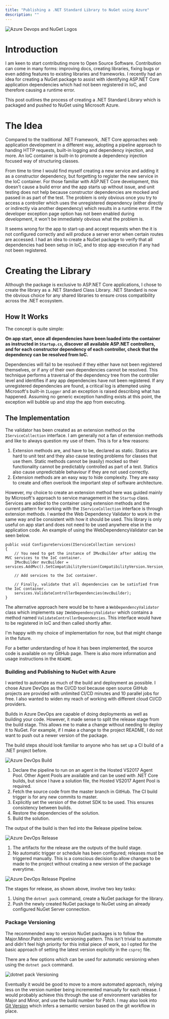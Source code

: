 ```yaml
---
title: "Publishing a .NET Standard Library to NuGet using Azure"
description: ""
---
```


<img src="./azure-devops-nuget-logos.png" alt="Azure Devops and NuGet Logos" >

# Introduction

I am keen to start contributing more to Open Source Software. Contribution can come in many forms: improving docs, creating libraries, fixing bugs or even adding features to existing libraries and frameworks. I recently had an idea for creating a NuGet package to assist with identifying ASP.NET Core application dependencies which had not been registered in IoC, and therefore causing a runtime error.

This post outlines the process of creating a .NET Standard Library which is packaged and pushed to NuGet using Microsoft Azure.

# The Idea

Compared to the traditional .NET Framework, .NET Core approaches web application development in a different way, adopting a pipeline approach to handing HTTP requests, built-in logging and dependency injection, and more. An IoC container is built-in to promote a dependency injection focused way of structuring classes.

From time to time I would find myself creating a new service and adding it as a constructor dependency, but forgetting to register the new service in the IoC container. For those familiar with ASP.NET Core development, this doesn't cause a build error and the app starts up without issue, and unit testing does not help because constructor dependencies are mocked and passed in as part of the test. The problem is only obvious once you try to access a controller which uses the unregistered dependency (either directly or indirectly via another dependency) which results in a runtime error. If the developer exception page option has not been enabled during development, it won't be immediately obvious what the problem is.

It seems wrong for the app to start-up and accept requests when the it is not configured correctly and will produce a server error when certain routes are accessed. I had an idea to create a NuGet package to verify that all dependencies had been setup in IoC, and to stop app execution if any had not been registered.

# Creating the Library

Although the package is exclusive to ASP.NET Core applications, I chose to create the library as a .NET Standard Class Library. .NET Standard is now the obvious choice for any shared libraries to ensure cross compatibility across the .NET ecosystem.

## How It Works

The concept is quite simple:

**On app start, once all dependencies have been loaded into the container as instructed in `Startup.cs`, discover all available ASP.NET controllers, and for each constructor dependency of each controller, check that the dependency can be resolved from IoC.**

Dependencies will fail to be resolved if they either have not been registered themselves, or if any of their own dependencies cannot be resolved. This technique performs a traversal of the dependency tree from the controller level and identifies if any app dependencies have not been registered. If any unregistered dependencies are found, a critical log is attempted using Microsoft's built-in `ILogger` and an exception is raised describing what has happened. Assuming no generic exception handling exists at this point, the exception will bubble up and stop the app from executing.

## The Implementation

The validator has been created as an extension method on the `IServiceCollection` interface. I am generally not a fan of extension methods and like to always question my use of them. This is for a few reasons:

1. Extension methods are, and have to be, declared as static. Statics are hard to unit test and they also cause testing problems for classes that use them. Static methods cannot be (easily) mocked so their functionality cannot be predictably controlled as part of a test. Statics also cause unpredictable behaviour if they are not used correctly.
1. Extension methods are an easy way to hide complexity. They are easy to create and often overlook the important step of software architecture.

However, my choice to create an extension method here was guided mainly by Microsoft's approach to service management in the `Startup` class. Services are added to the container using extension methods and the current pattern for working with the `IServiceCollection` interface is through extension methods. I wanted the Web Dependency Validator to work in the same way and be consistent with how it should be used. This library is only useful on app start and does not need to be used anywhere else in the application code. An example of using the WebDependencyValidator can be seen below.

```
public void ConfigureServices(IServiceCollection services)
{
    // You need to get the instance of IMvcBuilder after adding the MVC services to the IoC container.
    IMvcBuilder mvcBuilder = services.AddMvc().SetCompatibilityVersion(CompatibilityVersion.Version_2_2);

    // Add services to the IoC container.

    // Finally, validate that all dependencies can be satisfied from the IoC container.
    services.ValidateControllerDependencies(mvcBuilder);
}
```

The alternative approach here would be to have a `WebDependencyValidator` class which implements say `IWebDependencyValidator` which contains a method named `ValidateControllerDependencies`. This interface would have to be registered in IoC and then called shortly after.

I'm happy with my choice of implementation for now, but that might change in the future.

For a better understanding of how it has been implemented, the source code is available on my GitHub page. There is also more information and usage instructions in the `README`.

### Building and Publishing to NuGet with Azure

I wanted to automate as much of the build and deployment as possible. I chose Azure DevOps as the CI/CD tool because open source GitHub projects are provided with unlimited CI/CD minutes and 10 parallel jobs for free. I also wanted to widen my reach of working with different cloud CI/CD providers.

Builds in Azure DevOps are capable of doing deployments as well as building your code. However, it made sense to split the release stage from the build stage. This allows me to make a change without needing to deploy it to NuGet. For example, if I make a change to the project README, I do not want to push out a newer version of the package.

The build steps should look familiar to anyone who has set up a CI build of a .NET project before.

<img src="./azure-devops-build.png" alt="Azure DevOps Build" />

1. Declare the pipeline to run on an agent in the Hosted VS2017 Agent Pool. Other Agent Pools are available and can be used with .NET Core builds, but since I have a solution file, the Hosted VS2017 Agent Pool is required.
1. Fetch the source code from the master branch in GitHub. The CI build trigger is for any new commits to master.
1. Explicitly set the version of the dotnet SDK to be used. This ensures consistency between builds.
1. Restore the dependencies of the solution.
1. Build the solution.

The output of the build is then fed into the Release pipeline below.

<img src="./azure-devops-release.png" alt="Azure DevOps Release">

1. The artifacts for the release are the outputs of the build stage.
1. No automatic trigger or schedule has been configured; releases must be triggered manually. This is a conscious decision to allow changes to be made to the project without creating a new version of the package everytime.

<img src="./azure-devops-release-tasks.png" alt="Azure DevOps Release Pipeline" />

The stages for release, as shown above, involve two key tasks:

1. Using the `dotnet pack` command, create a NuGet package for the library.
1. Push the newly created NuGet package to NuGet using an already configured NuGet Server connection.

### Package Versioning

The recommended way to version NuGet packages is to follow the Major.Minor.Patch semantic versioning pattern. This isn't trivial to automate and didn't feel high priority for this initial piece of work, so I opted for the basic approach of setting the latest version explicitly in the `csproj` file.

There are a few options which can be used for automatic versioning when using the `dotnet pack` command.

<img src="dotnet-pack-versioning.png" alt="dotnet pack Versioning" />

Eventually it would be good to move to a more automated approach, relying less on the version number being incremented manually for each release. I would probably achieve this through the use of environment variables for Major and Minor, and use the build number for Patch. I may also look into [Git Version][git-version-url] which infers a semantic version based on the git workflow in place.

[git-version-url]: https://gitversion.readthedocs.io/en/latest/
